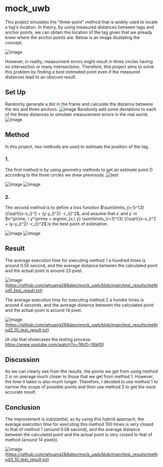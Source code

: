 # mock_uwb

This project simulates the "three-point" method that is widely used to locate a tag's location. 
In theory, by using measured distances between tags and anchor points, we can obtain the location of the tag given that we already knew where the anchor points are.
Below is an image illustating the concept.


![image](https://user-images.githubusercontent.com/91099638/181723429-83da4c1a-bd42-45ab-8751-2c0dccc3e411.png)

However, in reality, measurment errors might result in three circles having no intersection or many intersections. Therefore, this project aims to solve this problem by finding a best estimated point even if the measured distances lead to an obscure result.

## Set Up

Randomly generate a dot in the frame and calculate the distance betwene the dot and three anchors. 
![image](https://user-images.githubusercontent.com/91099638/181673711-8d8d35b1-c9ef-448b-8af0-fa285b35cca6.png)
Randomly add some deviations to each of the three distances to simulate measurement errors in the real world. 
![image](https://user-images.githubusercontent.com/91099638/181674056-b9f50882-0779-447d-9622-069e73ba08bd.png)

## Method

In this project, two methods are used to estimate the position of the tag.

### 1.

The first method is by using geometry methods to get an estimate point D according to the three circles we drew previously.
![test](https://user-images.githubusercontent.com/91099638/181671346-c8d4b1ac-db48-4630-8b4b-4919b429e9cf.jpg)

![image](https://user-images.githubusercontent.com/91099638/181676434-59ddbe8e-4d69-4801-b35c-2fae2b41bd75.png)
![image](https://user-images.githubusercontent.com/91099638/181676450-fb5af378-3ad9-45ea-b98b-713963a3e5e9.png)

### 2.

The second method is to define a loss function $\sum\limits_{i=1}^{3} {(\sqrt{(x-x_i)^2 + (y-y_i)^2} -r_i)}^2$, and assume that $x^\prime$ and  $y^\prime$  in $x^\prime,  \ y^\prime =  argmin_{x,\ y} \sum\limits_{i=1}^{3} {(\sqrt{(x-x_i)^2 + (y-y_i)^2} -r_i)}^2$ is the best point of estimation.

![image](https://user-images.githubusercontent.com/91099638/181676165-d311f871-7723-4980-821b-a2f9a13641e9.png)
![image](https://user-images.githubusercontent.com/91099638/181676177-6e26fa9d-290f-43bc-b17c-86fa4ebbd54d.png)

## Result

The average execution time for executing method 1 a hundred times is around 0.55 second, and the average distance between the calculated point and the actual point is around 23 pixel.

![image](https://user-images.githubusercontent.com/91099638/182017072-9b92b7a2-aabd-41d4-b1cf-d2fad066ac21.png)
(https://github.com/whuang288alex/mock_uwb/blob/main/test_results/method1_test_result.txt)

The average execution time for executing method 2 a hundre times is around 4 seconds, and the average distance between the calculated point and the actual point is around 14 pixel.

![image](https://user-images.githubusercontent.com/91099638/182017052-66874637-c04c-4afa-8bf1-4081f0f6e056.png)
(https://github.com/whuang288alex/mock_uwb/blob/main/test_results/method2_10_test_result.txt)


(A clip that showcases the testing process: https://www.youtube.com/watch?v=7AVO-l16kf0)

## Discussion

As we can clearly see from the results, the points we get from using method 2 is on average much closer to those that we get from method 1. However, the time it takes is also much longer. Therefore, I decided to use method 1 to narrow the scope of possible points and then use method 2 to get the most accurate result.

## Conclusion

The improvement is substantial, as by using this hybrid approach, the average execution time for executing this method 100 times is very closed to that of method 1 (around 0.58 second), and the average distance between the calculated point and the actual point is very closed to that of method (around 14 pixels).

![image](https://user-images.githubusercontent.com/91099638/182016998-07a4044f-3aae-4f90-b2f3-039162d65f51.png)
(https://github.com/whuang288alex/mock_uwb/blob/main/test_results/method3_10_test_result.txt)



